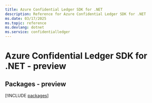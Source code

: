 ```yaml
---
title: Azure Confidential Ledger SDK for .NET
description: Reference for Azure Confidential Ledger SDK for .NET
ms.date: 03/17/2025
ms.topic: reference
ms.devlang: dotnet
ms.service: confidentialledger
---
```

# Azure Confidential Ledger SDK for .NET - preview
## Packages - preview
[!INCLUDE [packages](confidential-ledger-index.md)]